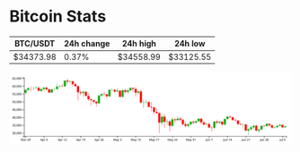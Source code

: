 # Bitcoin Stats

BTC/USDT|24h change|24h high|24h low|
|---|---|---|---|
|$34373.98|0.37%|$34558.99|$33125.55|

<img src="./chart.svg">
